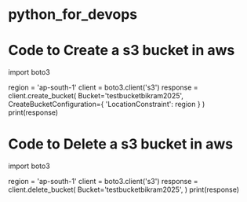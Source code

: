 # python_for_devops

# Code to Create a s3 bucket in aws
import boto3

region = 'ap-south-1'
client = boto3.client('s3')
response = client.create_bucket(
    Bucket='testbucketbikram2025',
    CreateBucketConfiguration={
        'LocationConstraint': region
    }
)
print(response)




# Code to Delete a s3 bucket in aws
import boto3

region = 'ap-south-1'
client = boto3.client('s3')
response = client.delete_bucket(
    Bucket='testbucketbikram2025',
)
print(response)